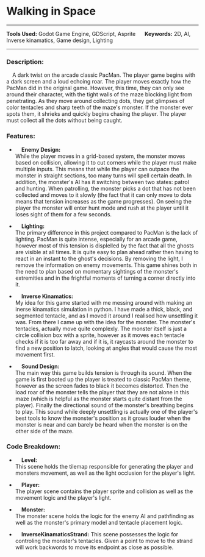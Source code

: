 
# Walking in Space

---

**Tools Used:** Godot Game Engine, GDScript, Asprite &nbsp;&nbsp;&nbsp;&nbsp; **Keywords:** 2D, AI, Inverse kinamatics, Game design, Lighting

---

### Description:
&nbsp;&nbsp;&nbsp;&nbsp;A dark twist on the arcade classic PacMan. The player game begins with a dark screen and a loud echoing roar. The player moves exactly how the PacMan did in the original game. However, this time, they can only see around their character, with the tight walls of the maze blocking light from penetrating. As they move around collecting dots, they get glimpses of color tentacles and sharp teeth of the maze's monster. If the monster ever spots them, it shrieks and quickly begins chasing the player. The player must collect all the dots without being caught.


### Features:
- &nbsp;&nbsp;&nbsp;&nbsp;**Enemy Design:**  
While the player moves in a grid-based system, the monster moves based on collision, allowing it to cut corners while the player must make multiple inputs. This means that while the player can outpace the monster in straight sections, too many turns will spell certain death. In addition, the monster's AI has it switching between two states: patrol and hunting. When patrolling, the monster picks a dot that has not been collected and moves to it slowly (the fact that it can only move to dots means that tension increases as the game progresses). On seeing the player the monster will enter hunt mode and rush at the player until it loses sight of them for a few seconds.

- &nbsp;&nbsp;&nbsp;&nbsp;**Lighting:**  
The primary difference in this project compared to PacMan is the lack of lighting. PacMan is quite intense, especially for an arcade game, however most of this tension is displelled by the fact that all the ghosts are visible at all times. It is quite easy to plan ahead rather then having to react in an instant to the ghost's decisions. By removing the light, I remove the information on enemy movements. This game shines both in the need to plan based on momentary sightings of the monster's extremities and in the frightful moments of turning a corner directly into it.

- &nbsp;&nbsp;&nbsp;&nbsp;**Inverse Kinamatics:**  
My idea for this game started with me messing around with making an inerse kinamatics simulation in python. I have made a thick, black, and segmented tentacle, and as I moved it around I realised how unsettling it was. From there I came up with the idea for the monster. The monster's tentacles, actually move quite complexly. The monster itself is just a circle collision box with a sprite, however as it moves each tentacle checks if it is too far away and if it is, it raycasts around the monster to find a new position to latch, looking at angles that would cause the most movement first.

- &nbsp;&nbsp;&nbsp;&nbsp;**Sound Design:**  
The main way this game builds tension is through its sound. When the game is first booted up the player is treated to classic PacMan theme, however as the screen fades to black it becomes distorted. Then the load roar of the monster tells the player that they are not alone in this maze (which is helpful as the monster starts quite distant from the player). Finally the directional sound of the monster's breathing begins to play. This sound while deeply unsettling is actually one of the player's best tools to know the monster's position as it grows louder when the monster is near and can barely be heard when the monster is on the other side of the maze.


### Code Breakdown:
- &nbsp;&nbsp;&nbsp;&nbsp;**Level:**  
This scene holds the tilemap responsible for generating the player and monsters movement, as well as the light occlusion for the player's light.

- &nbsp;&nbsp;&nbsp;&nbsp;**Player:**  
The player scene contains the player sprite and collision as well as the movement logic and the player's light.

- &nbsp;&nbsp;&nbsp;&nbsp;**Monster:**  
The monster scene holds the logic for the enemy AI and pathfinding as well as the monster's primary model and tentacle placement logic.

- &nbsp;&nbsp;&nbsp;&nbsp;**InverseKinamaticsStrand:**
This scene possesses the logic for controling the monster's tentacles. Given a point to move to the strand will work backwords to move its endpoint as close as possible.

